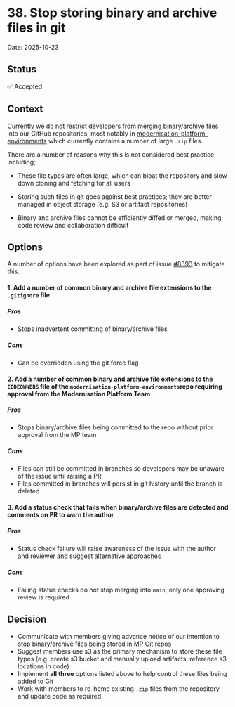 # 38. Stop storing binary and archive files in git

Date: 2025-10-23

## Status

✅ Accepted

## Context

Currently we do not restrict developers from merging binary/archive files into our GitHub repositories, most notably in [modernisation-platform-environments](https://github.com/ministryofjustice/modernisation-platform-environments) which currently contains a number of large `.zip` files.

There are a number of reasons why this is not considered best practice including;

- These file types are often large, which can bloat the repository and slow down cloning and fetching for all users

- Storing such files in git goes against best practices; they are better managed in object storage (e.g. S3 or artifact repositories)

- Binary and archive files cannot be efficiently diffed or merged, making code review and collaboration difficult

## Options

A number of options have been explored as part of issue [#8393](https://github.com/ministryofjustice/modernisation-platform/issues/8393) to mitigate this.

#### 1. Add a number of common binary and archive file extensions to the `.gitignore` file

##### Pros 
    
- Stops inadvertent committing of binary/archive files

##### Cons

- Can be overridden using the git force flag

#### 2. Add a number of common binary and archive file extensions to the `CODEOWNERS` file of the `modernisation-platform-environments`repo requiring approval from the Modernisation Platform Team

##### Pros 
    
- Stops binary/archive files being committed to the repo without prior approval from the MP team

##### Cons

- Files can still be committed in branches so developers may be unaware of the issue until raising a PR
- Files committed in branches will persist in git history until the branch is deleted

#### 3. Add a status check that fails when binary/archive files are detected and comments on PR to warn the author

##### Pros 
    
- Status check failure will raise awareness of the issue with the author and reviewer and suggest alternative approaches

##### Cons

- Failing status checks do not stop merging into `main`, only one approving review is required


## Decision

- Communicate with members giving advance notice of our intention to stop binary/archive files being stored in MP Git repos 
- Suggest members use s3 as the primary mechanism to store these file types (e.g. create s3 bucket and manually upload artifacts, reference s3 locations in code)
- Implement **all three** options listed above to help control these files being added to Git
- Work with members to re-home existing `.zip` files from the repository and update code as required